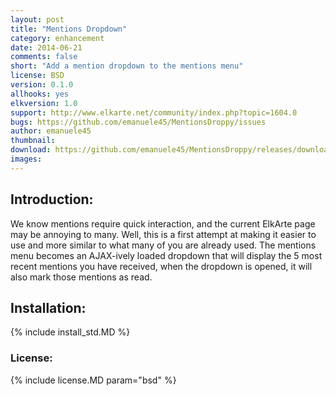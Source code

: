 ```yaml
---
layout: post
title: "Mentions Dropdown"
category: enhancement
date: 2014-06-21
comments: false
short: "Add a mention dropdown to the mentions menu"
license: BSD
version: 0.1.0
allhooks: yes
elkversion: 1.0
support: http://www.elkarte.net/community/index.php?topic=1604.0
bugs: https://github.com/emanuele45/MentionsDroppy/issues
author: emanuele45
thumbnail:
download: https://github.com/emanuele45/MentionsDroppy/releases/download/0.1.0/MentionsDroppy_0-1-0.zip
images:
---
```


## Introduction:
We know mentions require quick interaction, and the current ElkArte page may be annoying to many. Well, this is a first attempt at making it easier to use and more similar to what many of you are already used. The mentions menu becomes an AJAX-ively loaded dropdown that will display the 5 most recent mentions you have received, when the dropdown is opened, it will also mark those mentions as read.

## Installation:
{% include install_std.MD %}

### License:
{% include license.MD param="bsd" %}